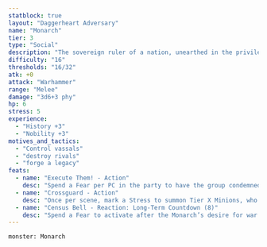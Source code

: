 ```yaml
---
statblock: true
layout: "Daggerheart Adversary"
name: "Monarch"
tier: 3
type: "Social"
description: "The sovereign ruler of a nation, unearthed in the privilege of tradition and wielding unmatched power in their domain."
difficulty: "16"
thresholds: "16/32"
atk: +0
attack: "Warhammer"
range: "Melee"
damage: "3d6+3 phy"
hp: 6
stress: 5
experience:
  - "History +3"
  - "Nobility +3"
motives_and_tactics:
  - "Control vassals"
  - "destroy rivals"
  - "forge a legacy"
feats:
  - name: "Execute Them! - Action"
    desc: "Spend a Fear per PC in the party to have the group condemned for crimes real or imagined. A PC who succeeds on a Presence Roll can demand trial by combat or another special form of trial."
  - name: "Crossguard - Action"
    desc: "Once per scene, mark a Stress to summon Tier X Minions, who appear at Close range to enforce the Monarch’s will."
  - name: "Census Bell - Reaction: Long-Term Countdown (8)"
    desc: "Spend a Fear to activate after the Monarch’s desire for war is first revealed. When it triggers, the Monarch has a reason to rally the nation to war and the support to act on that reason. You gain 1d4 Fear."
---
```


```statblock
monster: Monarch
```